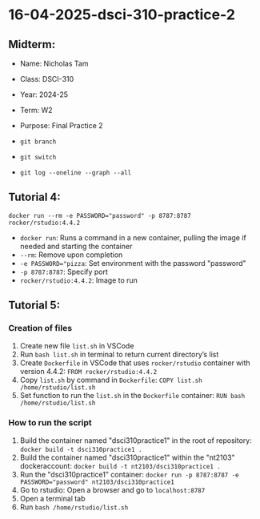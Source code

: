 # 16-04-2025-dsci-310-practice-2

## Midterm:

- Name: Nicholas Tam
- Class: DSCI-310
- Year: 2024-25
- Term: W2
- Purpose: Final Practice 2

- `git branch`
- `git switch`
- `git log --oneline --graph --all`

## Tutorial 4:

`docker run --rm -e PASSWORD="password" -p 8787:8787 rocker/rstudio:4.4.2`

- `docker run`: Runs a command in a new container, pulling the image if needed and starting the container
- `--rm`: Remove upon completion
- `-e PASSWORD="pizza`: Set environment with the password "password"
- `-p 8787:8787`: Specify port
- `rocker/rstudio:4.4.2`: Image to run

## Tutorial 5:

### Creation of files

1. Create new file `list.sh` in VSCode
2. Run `bash list.sh` in terminal to return current directory’s list
3. Create `Dockerfile` in VSCode that uses `rocker/rstudio` container with version 4.4.2: `FROM rocker/rstudio:4.4.2`
4. Copy `list.sh` by command in `Dockerfile`: `COPY list.sh /home/rstudio/list.sh`
5. Set function to run the `list.sh` in the `Dockerfile` container: `RUN bash /home/rstudio/list.sh`

### How to run the script

1. Build the container named "dsci310practice1" in the root of repository: `docker build -t dsci310practice1 .`
2. Build the container named "dsci310practice1" within the "nt2103" dockeraccount: `docker build -t nt2103/dsci310practice1 .`
3. Run the "dsci310practice1" container: `docker run -p 8787:8787 -e PASSWORD="password" nt2103/dsci310practice1`
4. Go to rstudio: Open a browser and go to `localhost:8787`
5. Open a terminal tab
6. Run `bash /home/rstudio/list.sh`